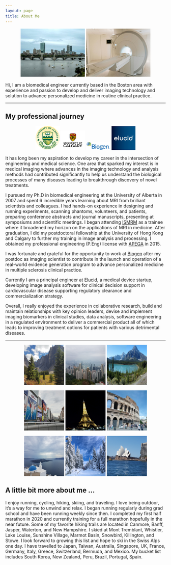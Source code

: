 ```yaml
---
layout: page
title: About Me
---
```


<p align="middle">
<img src="/assets/img/Boston_resized.jpg" alt="Boston" style="width:40%; height50%;">
<img src="/assets/img/MRI_scanner_resized.jpg" alt="MRI" style="width:40%; height:50%;">
</p>

Hi, I am a biomedical engineer currently based in the Boston area with experience and passion to develop and deliver imaging technology and solution to advance personalized medicine in routine clinical practice.

---
## **My professional journey**
<p align="middle">
<img src="/assets/img/SodiumMRI/UofA_logo.png" alt="ualberta" style="width:15%; height15%;">
<img src="/assets/img/DTI_rsfMRI/UC-vert-rgb.jpg" alt="ucalgary" style="width:15%; height15%;">
<img src="/assets/img/MSPATHS/biogenlogo.jpeg" alt="biogen" style="width:15%; height15%;">
<img src="/assets/img/Elucid/Elucid_logo.jpg" alt="elucid" style="width:15%; height15%;">
</p>

It has long been my aspiration to develop my career in the intersection of engineering and medical science. One area that sparked my interest is in medical imaging where advances in the imaging technology and analysis methods had contributed significantly to help us understand the biological processes of many diseases leading to breakthrough discovery of novel treatments.

I pursued my Ph.D in biomedical engineering at the University of Alberta in 2007 and spent 6 incredible years learning about MRI from brilliant scientists and colleagues. I had hands-on experience in designing and running experiments, scanning phantoms, volunteers, and patients, preparing conference abstracts and journal manuscripts, presenting at symposiums and scientific meetings. I began attending [ISMRM](https://www.ismrm.org/) as a trainee where it broadened my horizon on the applications of MRI in medicine. After graduation, I did my postdoctoral fellowship at the University of Hong Kong and Calgary to further my training in image analysis and processing. I obtained my professional engineering (P.Eng) license with [APEGA](https://www.apega.ca/) in 2015.

I was fortunate and grateful for the opportunity to work at [Biogen](https://www.biogen.com) after my postdoc as imaging scientist to contribute in the launch and operation of a real-world evidence generation program to advance personalized medicine in multiple sclerosis clinical practice. 

Currently I am a principal engineer at [Elucid](https://www.elucid.com), a medical device startup, developing image analysis software for clinical decision support in cardiovascular disease supporting regulatory clearance and commercialization strategy.

Overall, I really enjoyed the experience in collaborative research, build and maintain relationships with key opinion leaders, devise and implement imaging biomarkers in clinical studies, data analysis, software engineering in a regulated environment to deliver a commercial product all of which leads to improving treatment options for patients with various detrimental diseases. 

---
<p align="middle">
<img src="/assets/img/leisure/Hiking_res.jpg" alt="Hiking" style="width:25%; height:25%;">
<img src="/assets/img/leisure/HongKong_res.jpg" alt="Hong Kong" style="width:25%; height:25%;">
<img src="/assets/img/leisure/national-park-res.jpg" alt="National Park" style="width:25%; height:25%;">
</p>
<p align="middle">
<img src="/assets/img/leisure/Osaka_res.jpg" alt="Osaka" style="width:25%; height:25%;">
<img src="/assets/img/leisure/Paris_res.jpg" alt="Paris" style="width:25%; height:25%;">
<img src="/assets/img/leisure/Rome_res.jpg" alt="Rome" style="width:25%; height:25%;">
</p>
<p align="middle">
<img src="/assets/img/leisure/Santorini_res.jpg" alt="Santorini" style="width:25%; height:25%;">
<img src="/assets/img/leisure/skiing-res.jpg" alt="skiing" style="width:25%; height:25%;">
<img src="/assets/img/leisure/Sydney_res.jpg" alt="Sydney" style="width:25%; height:25%;">
</p>

## **A little bit more about me ...**
I enjoy running, cycling, hiking, skiing, and traveling. I love being outdoor, it’s a way for me to unwind and relax. I began running regularly during grad school and have been running weekly since then. I completed my first half marathon in 2020 and currently training for a full marathon hopefully in the near future. Some of my favorite hiking trails are located in Canmore, Banff, Jasper, Waterton, and New Hampshire. I skied at Mont Tremblant, Whistler, Lake Louise, Sunshine Village, Marmot Basin, Snowbird, Killington, and Stowe. I look forward to growing this list and hope to ski in the Swiss Alps one day. I have travelled to Japan, Taiwan, Australia, Singapore, UK, France, Germany, Italy, Greece, Switzerland, Bermuda, and Mexico. My bucket list includes South Korea, New Zealand, Peru, Brazil, Portugal, Spain.